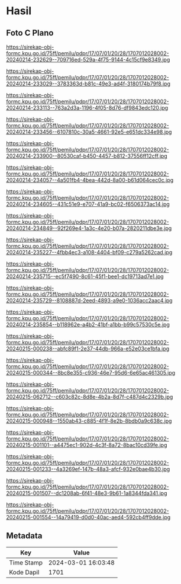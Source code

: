 # Hasil

## Foto C Plano

https://sirekap-obj-formc.kpu.go.id/75ff/pemilu/pdpr/17/07/01/20/28/1707012028002-20240214-232629--709716ed-529a-4f75-9144-4c15cf9e8349.jpg

https://sirekap-obj-formc.kpu.go.id/75ff/pemilu/pdpr/17/07/01/20/28/1707012028002-20240214-233029--3783363d-b81c-49e3-ad4f-3180174b79f8.jpg

https://sirekap-obj-formc.kpu.go.id/75ff/pemilu/pdpr/17/07/01/20/28/1707012028002-20240214-233113--763a2d3a-1196-4f05-8d76-df9843edc120.jpg

https://sirekap-obj-formc.kpu.go.id/75ff/pemilu/pdpr/17/07/01/20/28/1707012028002-20240214-233456--6107810c-30a5-4661-92e5-e651dc334e98.jpg

https://sirekap-obj-formc.kpu.go.id/75ff/pemilu/pdpr/17/07/01/20/28/1707012028002-20240214-233900--80530caf-b450-4457-b812-37556ff12cff.jpg

https://sirekap-obj-formc.kpu.go.id/75ff/pemilu/pdpr/17/07/01/20/28/1707012028002-20240214-234057--4a501fb4-4bea-442d-8a00-b61d064cec0c.jpg

https://sirekap-obj-formc.kpu.go.id/75ff/pemilu/pdpr/17/07/01/20/28/1707012028002-20240214-234605--431c51e9-e707-41a9-bc02-f6506373ac14.jpg

https://sirekap-obj-formc.kpu.go.id/75ff/pemilu/pdpr/17/07/01/20/28/1707012028002-20240214-234849--92f269e4-1a3c-4e20-b07a-2820211dbe3e.jpg

https://sirekap-obj-formc.kpu.go.id/75ff/pemilu/pdpr/17/07/01/20/28/1707012028002-20240214-235227--4fbb4ec3-a108-4404-bf09-c279a5262cad.jpg

https://sirekap-obj-formc.kpu.go.id/75ff/pemilu/pdpr/17/07/01/20/28/1707012028002-20240214-235715--ec5f7490-8c61-45f1-bee1-dc19713ad7e1.jpg

https://sirekap-obj-formc.kpu.go.id/75ff/pemilu/pdpr/17/07/01/20/28/1707012028002-20240214-235729--8108887d-2eed-4893-a9e0-1036acc2aac4.jpg

https://sirekap-obj-formc.kpu.go.id/75ff/pemilu/pdpr/17/07/01/20/28/1707012028002-20240214-235854--b118962e-a4b2-41bf-a1bb-b99c57530c5e.jpg

https://sirekap-obj-formc.kpu.go.id/75ff/pemilu/pdpr/17/07/01/20/28/1707012028002-20240215-000238--abfc89f1-2e37-44db-966a-e52e03ce1bfa.jpg

https://sirekap-obj-formc.kpu.go.id/75ff/pemilu/pdpr/17/07/01/20/28/1707012028002-20240215-000344--8bc8e355-c936-46e7-95d6-6e65ac461305.jpg

https://sirekap-obj-formc.kpu.go.id/75ff/pemilu/pdpr/17/07/01/20/28/1707012028002-20240215-062712--c603c82c-8d8e-4b2a-8d7f-c487d4c2329b.jpg

https://sirekap-obj-formc.kpu.go.id/75ff/pemilu/pdpr/17/07/01/20/28/1707012028002-20240215-000948--1550ab43-c885-4f1f-8e2b-8bdb0a9c638c.jpg

https://sirekap-obj-formc.kpu.go.id/75ff/pemilu/pdpr/17/07/01/20/28/1707012028002-20240215-001101--a4475ec1-902d-4c3f-8a72-8bac10cd39fe.jpg

https://sirekap-obj-formc.kpu.go.id/75ff/pemilu/pdpr/17/07/01/20/28/1707012028002-20240215-001233--4a3269ef-147b-48a3-afcf-932e0bae4b30.jpg

https://sirekap-obj-formc.kpu.go.id/75ff/pemilu/pdpr/17/07/01/20/28/1707012028002-20240215-001507--dc1208ab-6f41-48e3-9b61-1a8344fda341.jpg

https://sirekap-obj-formc.kpu.go.id/75ff/pemilu/pdpr/17/07/01/20/28/1707012028002-20240215-001554--14a79419-d0d0-40ac-aed4-592cb4ff9dde.jpg


## Metadata

| Key        | Value               |
| ---------- | ------------------- |
| Time Stamp | 2024-03-01 16:03:48 |
| Kode Dapil | 1701                |



